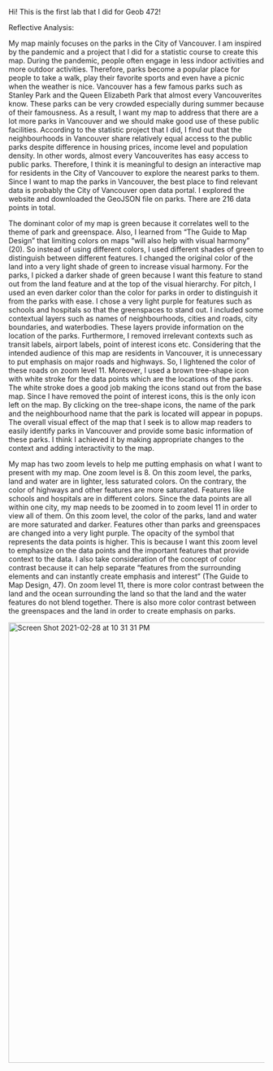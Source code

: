 Hi! This is the first lab that I did for Geob 472!

Reflective Analysis:

My map mainly focuses on the parks in the City of Vancouver. I am inspired by the pandemic and a project that I did for a statistic course to create this map. During the pandemic, people often engage in less indoor activities and more outdoor activities. Therefore, parks become a popular place for people to take a walk, play their favorite sports and even have a picnic when the weather is nice. Vancouver has a few famous parks such as Stanley Park and the Queen Elizabeth Park that almost every Vancouverites know. These parks can be very crowded especially during summer because of their famousness. As a result, I want my map to address that there are a lot more parks in Vancouver and we should make good use of these public facilities. According to the statistic project that I did, I find out that the neighbourhoods in Vancouver share relatively equal access to the public parks despite difference in housing prices, income level and population density. In other words, almost every Vancouverites has easy access to public parks. Therefore, I think it is meaningful to design an interactive map for residents in the City of Vancouver to explore the nearest parks to them. Since I want to map the parks in Vancouver, the best place to find relevant data is probably the City of Vancouver open data portal. I explored the website and downloaded the GeoJSON file on parks. There are 216 data points in total. 

The dominant color of my map is green because it correlates well to the theme of park and greenspace. Also, I learned from “The Guide to Map Design” that limiting colors on maps “will also help with visual harmony” (20). So instead of using different colors, I used different shades of green to distinguish between different features. I changed the original color of the land into a very light shade of green to increase visual harmony. For the parks, I picked a darker shade of green because I want this feature to stand out from the land feature and at the top of the visual hierarchy. For pitch, I used an even darker color than the color for parks in order to distinguish it from the parks with ease. I chose a very light purple for features such as schools and hospitals so that the greenspaces to stand out. I included some contextual layers such as names of neighbourhoods, cities and roads, city boundaries, and waterbodies. These layers provide information on the location of the parks. Furthermore, I removed irrelevant contexts such as transit labels, airport labels, point of interest icons etc. Considering that the intended audience of this map are residents in Vancouver, it is unnecessary to put emphasis on major roads and highways. So, I lightened the color of these roads on zoom level 11. Moreover, I used a brown tree-shape icon with white stroke for the data points which are the locations of the parks. The white stroke does a good job making the icons stand out from the base map. Since I have removed the point of interest icons, this is the only icon left on the map. By clicking on the tree-shape icons, the name of the park and the neighbourhood name that the park is located will appear in popups. The overall visual effect of the map that I seek is to allow map readers to easily identify parks in Vancouver and provide some basic information of these parks. I think I achieved it by making appropriate changes to the context and adding interactivity to the map.

My map has two zoom levels to help me putting emphasis on what I want to present with my map. One zoom level is 8. On this zoom level, the parks, land and water are in lighter, less saturated colors. On the contrary, the color of highways and other features are more saturated. Features like schools and hospitals are in different colors. Since the data points are all within one city, my map needs to be zoomed in to zoom level 11 in order to view all of them. On this zoom level, the color of the parks, land and water are more saturated and darker. Features other than parks and greenspaces are changed into a very light purple. The opacity of the symbol that represents the data points is higher. This is because I want this zoom level to emphasize on the data points and the important features that provide context to the data. I also take consideration of the concept of color contrast because it can help separate “features from the surrounding elements and can instantly create emphasis and interest” (The Guide to Map Design, 47). On zoom level 11, there is more color contrast between the land and the ocean surrounding the land so that the land and the water features do not blend together. There is also more color contrast between the greenspaces and the land in order to create emphasis on parks. 

<img width="866" alt="Screen Shot 2021-02-28 at 10 31 31 PM" src="https://user-images.githubusercontent.com/77517981/109460020-d1a33200-7a14-11eb-8f83-7fbb1c12ca67.png">

